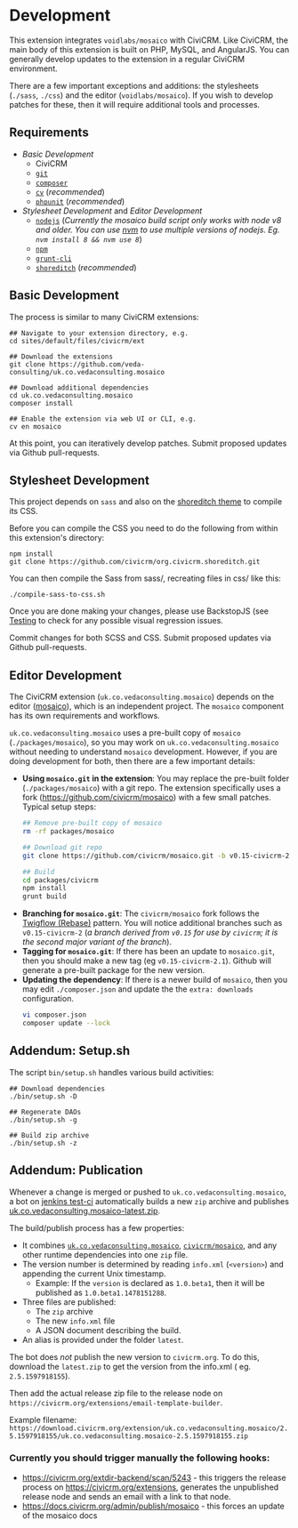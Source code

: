 # Development

This extension integrates `voidlabs/mosaico` with CiviCRM.  Like CiviCRM, the main body of this extension is built on
PHP, MySQL, and AngularJS. You can generally develop updates to the extension in a regular CiviCRM environment.

There are a few important exceptions and additions: the stylesheets (`./sass`, `./css`) and the editor (`voidlabs/mosaico`).
If you wish to develop patches for these, then it will require additional tools and processes.

## Requirements

* *Basic Development*
    * CiviCRM
    * [`git`](https://git-scm.com/)
    * [`composer`](https://git-scm.com/)
    * [`cv`](https://github.com/civicrm/cv) (*recommended*)
    * [`phpunit`](https://phpunit.de) (*recommended*)
* *Stylesheet Development* and *Editor Development*
    * [`nodejs`](https://nodejs.org/en) (*Currently the mosaico build script only works with node v8 and older. You can use
        [nvm](https://github.com/nvm-sh/nvm#installing-and-updating) to use multiple versions of nodejs. Eg. `nvm install 8 && nvm use 8`*)
    * [`npm`](https://www.npmjs.com)
    * [`grunt-cli`](http://gruntjs.com/getting-started)
    * [`shoreditch`](https://github.com/civicrm/org.civicrm.shoreditch) (*recommended*)

## Basic Development

The process is similar to many CiviCRM extensions:

```
## Navigate to your extension directory, e.g.
cd sites/default/files/civicrm/ext

## Download the extensions
git clone https://github.com/veda-consulting/uk.co.vedaconsulting.mosaico

## Download additional dependencies
cd uk.co.vedaconsulting.mosaico
composer install

## Enable the extension via web UI or CLI, e.g.
cv en mosaico
```

At this point, you can iteratively develop patches.  Submit proposed updates via Github pull-requests.

## Stylesheet Development

This project depends on `sass` and also on the [shoreditch theme](https://github.com/civicrm/org.civicrm.shoreditch/) to compile its CSS.

Before you can compile the CSS you need to do the following from within this extension's directory:

```
npm install
git clone https://github.com/civicrm/org.civicrm.shoreditch.git
```

You can then compile the Sass from sass/, recreating files in css/ like this:

```
./compile-sass-to-css.sh
```

Once you are done making your changes, please use BackstopJS (see [Testing](/testing#backstopjs-visual-regression-testing) to check for any possible visual regression issues.

Commit changes for both SCSS and CSS. Submit proposed updates via Github pull-requests.

## Editor Development

The CiviCRM extension (`uk.co.vedaconsulting.mosaico`) depends on the editor ([mosaico](https://github.com/voidlabs/mosaico)), which is an
independent project. The `mosaico` component has its own requirements and workflows.

`uk.co.vedaconsulting.mosaico` uses a pre-built copy of `mosaico` (`./packages/mosaico`), so you may work on `uk.co.vedaconsulting.mosaico`
without needing to understand `mosaico` development.  However, if you are doing development for both, then there are a few important details:

* __Using `mosaico.git` in the extension__: You may replace the pre-built folder (`./packages/mosaico`) with a git repo. The extension specifically
  uses a fork (https://github.com/civicrm/mosaico) with a few small patches. Typical setup steps:
    ```bash
    ## Remove pre-built copy of mosaico
    rm -rf packages/mosaico

    ## Download git repo
    git clone https://github.com/civicrm/mosaico.git -b v0.15-civicrm-2

    ## Build
    cd packages/civicrm
    npm install
    grunt build
    ```
* __Branching for `mosaico.git`__: The `civicrm/mosaico` fork follows the [Twigflow (Rebase)](https://gist.github.com/totten/39e932e5d10bc9e73e82790b2475eff2) pattern.
  You will notice additional branches such as `v0.15-civicrm-2` (*a branch derived from `v0.15` for use by `civicrm`; it is the second major variant of the branch*).
* __Tagging for `mosaico.git`__: If there has been an update to `mosaico.git`, then you should make a new tag (eg `v0.15-civicrm-2.1`). Github will generate
  a pre-built package for the new version.
* __Updating the dependency__: If there is a newer build of `mosaico`, then you may edit `./composer.json` and update the the `extra: downloads` configuration.
    ```bash
    vi composer.json
    composer update --lock
    ```

## Addendum: Setup.sh

The script `bin/setup.sh` handles various build activities:

```
## Download dependencies
./bin/setup.sh -D

## Regenerate DAOs
./bin/setup.sh -g

## Build zip archive
./bin/setup.sh -z
```

## Addendum: Publication

Whenever a change is merged or pushed to `uk.co.vedaconsulting.mosaico`, a bot on [jenkins test-ci](https://test.civicrm.org/view/Tools/job/Tool-Publish-mosaico/) automatically builds a new `zip` archive
and publishes [uk.co.vedaconsulting.mosaico-latest.zip](https://download.civicrm.org/extension/uk.co.vedaconsulting.mosaico/latest/uk.co.vedaconsulting.mosaico-latest.zip).

The build/publish process has a few properties:

 * It combines [`uk.co.vedaconsulting.mosaico`](https://github.com/veda-consulting/uk.co.vedaconsulting.mosaico),
   [`civicrm/mosaico`](https://github.com/civicrm/mosaico), and any other runtime dependencies into one `zip` file.
 * The version number is determined by reading `info.xml` (`<version>`) and appending the current Unix timestamp.
   * Example: If the `version` is declared as `1.0.beta1`, then it will be published as `1.0.beta1.1478151288`.
 * Three files are published:
   * The `zip` archive
   * The new `info.xml` file
   * A JSON document describing the build.
 * An alias is provided under the folder `latest`.

The bot does *not* publish the new version to `civicrm.org`.  To do this, download the `latest.zip` to get the version from the info.xml (
eg. `2.5.1597918155`).

Then add the actual release zip file to the release node on `https://civicrm.org/extensions/email-template-builder`.

Example filename: `https://download.civicrm.org/extension/uk.co.vedaconsulting.mosaico/2.5.1597918155/uk.co.vedaconsulting.mosaico-2.5.1597918155.zip`

### Currently you should trigger manually the following hooks:

* https://civicrm.org/extdir-backend/scan/5243 - this triggers the release process on https://civicrm.org/extensions, generates the unpublished release node and sends an email with a link to that node.
* https://docs.civicrm.org/admin/publish/mosaico - this forces an update of the mosaico docs

